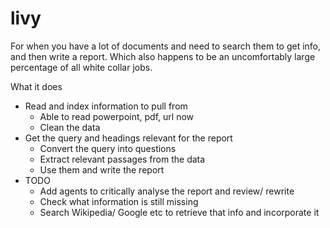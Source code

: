 # livy
For when you have a lot of documents and need to search them to get info, and then write a report. Which also happens to be an uncomfortably large percentage of all white collar jobs.

What it does
- Read and index information to pull from
    - Able to read powerpoint, pdf, url now
    - Clean the data
- Get the query and headings relevant for the report
    - Convert the query into questions
    - Extract relevant passages from the data
    - Use them and write the report
- TODO
    - Add agents to critically analyse the report and review/ rewrite
    - Check what information is still missing
    - Search Wikipedia/ Google etc to retrieve that info and incorporate it